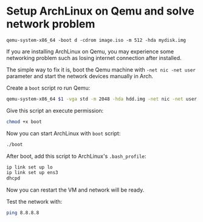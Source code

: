 # Setup ArchLinux on Qemu and solve network problem

```
qemu-system-x86_64 -boot d -cdrom image.iso -m 512 -hda mydisk.img
```

If you are installing ArchLinux on Qemu, you may experience some networking problem such as losing internet connection after installed.

The simple way to fix it is, boot the Qemu machine with `-net nic -net user` parameter and start the network devices manually in Arch.

Create a `boot` script ro run Qemu:
```bash
qemu-system-x86_64 $1 -vga std -m 2048 -hda hdd.img -net nic -net user
```

Give this script an execute permission:

```bash
chmod +x boot
```

Now you can start ArchLinux with `boot` script:

```bash
./boot
```

After boot, add this script to ArchLinux's `.bash_profile`:

```bash
ip link set up lo
ip link set up ens3
dhcpd
```

Now you can restart the VM and network will be ready. 

Test the network with:

```bash
ping 8.8.8.8
```
